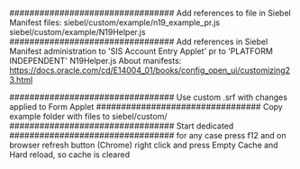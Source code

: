 #################################
Add references to file in Siebel Manifest files:
	siebel/custom/example/n19_example_pr.js
	siebel/custom/example/N19Helper.js
#################################
Add references in Siebel Manifest administration
	to 'SIS Account Entry Applet' pr
	to 'PLATFORM INDEPENDENT' N19Helper.js
	About manifests: https://docs.oracle.com/cd/E14004_01/books/config_open_ui/customizing23.html
	
#################################
Use custom .srf with changes applied to Form Applet
#################################
Copy example folder with files to siebel/custom/
#################################
Start dedicated
#################################
for any case press f12 and on browser refresh button (Chrome)
right click and press Empty Cache and Hard reload, so cache is cleared